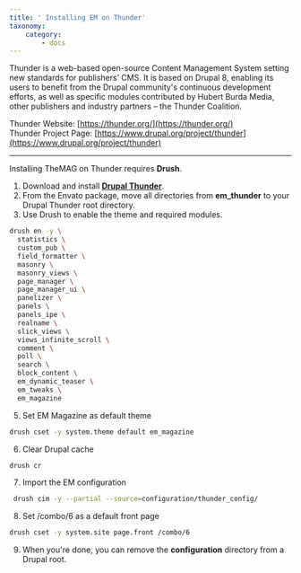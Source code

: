 ```yaml
---
title: ' Installing EM on Thunder'
taxonomy:
    category:
        - docs
---
```


Thunder is a web-based open-source Content Management System setting new standards for publishers’ CMS. It is based on Drupal 8, enabling its users to benefit from the Drupal community's continuous development efforts, as well as specific modules contributed by Hubert Burda Media, other publishers and industry partners – the Thunder Coalition.

Thunder Website: [https://thunder.org/](https://thunder.org/)<br>
Thunder Project Page: [https://www.drupal.org/project/thunder](https://www.drupal.org/project/thunder)

<hr>

Installing TheMAG on Thunder requires **Drush**.

1. Download and install [**Drupal Thunder**](https://www.drupal.org/project/thunder).
2. From the Envato package, move all directories from **em_thunder** to your Drupal Thunder root directory.
4. Use Drush to enable the theme and required modules.

```sh
drush en -y \
  statistics \
  custom_pub \
  field_formatter \
  masonry \
  masonry_views \
  page_manager \
  page_manager_ui \
  panelizer \
  panels \
  panels_ipe \
  realname \
  slick_views \
  views_infinite_scroll \
  comment \
  poll \
  search \
  block_content \
  em_dynamic_teaser \
  em_tweaks \
  em_magazine
```

5. Set EM Magazine as default theme

```sh
drush cset -y system.theme default em_magazine
```

6. Clear Drupal cache

```sh
drush cr
```

7. Import the EM configuration

```sh
 drush cim -y --partial --source=configuration/thunder_config/
```

8. Set /combo/6 as a default front page

```sh
drush cset -y system.site page.front /combo/6
```

9. When you're done, you can remove the **configuration** directory from a Drupal root.

